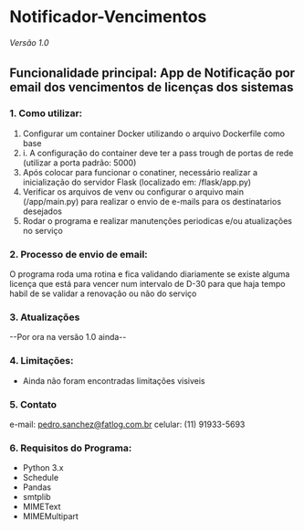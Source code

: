 # Notificador-Vencimentos
###### Versão 1.0
## Funcionalidade principal: App de Notificação por email dos vencimentos de licenças dos sistemas

### 1. Como utilizar:

1. Configurar um container Docker utilizando o arquivo Dockerfile como base
1. i. A configuração do container deve ter a pass trough de portas de rede (utilizar a porta padrão: 5000)
2. Após colocar para funcionar o conatiner, necessário realizar a inicialização do servidor Flask (localizado em: /flask/app.py)
3. Verificar os arquivos de venv ou configurar o arquivo main (/app/main.py) para realizar o envio de e-mails para os destinatarios desejados
4. Rodar o programa e realizar manutenções periodicas e/ou atualizações no serviço

### 2. Processo de envio de email:

O programa roda uma rotina e fica validando diariamente se existe alguma licença que está para vencer num intervalo de D-30 para que haja tempo habil de se validar a renovação ou não do serviço

### 3. Atualizações
--Por ora na versão 1.0 ainda--

### 4. Limitações:

* Ainda não foram encontradas limitações visiveis

### 5. Contato
e-mail: pedro.sanchez@fatlog.com.br
celular: (11) 91933-5693

### 6. Requisitos do Programa:

* Python 3.x
* Schedule
* Pandas
* smtplib
* MIMEText
* MIMEMultipart